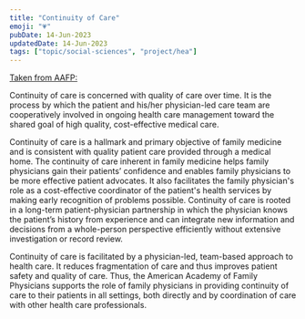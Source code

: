 ```yaml
---
title: "Continuity of Care"
emoji: "💗"
pubDate: 14-Jun-2023
updatedDate: 14-Jun-2023
tags: ["topic/social-sciences", "project/hea"]
---
```


[Taken from AAFP:](https://www.aafp.org/about/policies/all/continuity-of-care-definition.html)

Continuity of care is concerned with quality of care over time. It is the process by which the patient and his/her physician-led care team are cooperatively involved in ongoing health care management toward the shared goal of high quality, cost-effective medical care.

Continuity of care is a hallmark and primary objective of family medicine and is consistent with quality patient care provided through a medical home. The continuity of care inherent in family medicine helps family physicians gain their patients’ confidence and enables family physicians to be more effective patient advocates. It also facilitates the family physician's role as a cost-effective coordinator of the patient's health services by making early recognition of problems possible. Continuity of care is rooted in a long-term patient-physician partnership in which the physician knows the patient’s history from experience and can integrate new information and decisions from a whole-person perspective efficiently without extensive investigation or record review.

Continuity of care is facilitated by a physician-led, team-based approach to health care. It reduces fragmentation of care and thus improves patient safety and quality of care. Thus, the American Academy of Family Physicians supports the role of family physicians in providing continuity of care to their patients in all settings, both directly and by coordination of care with other health care professionals.